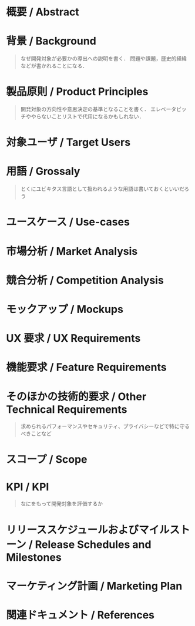 # 概要 / Abstract


# 背景 / Background

> なぜ開発対象が必要かの導出への説明を書く．
> 問題や課題，歴史的経緯などが書かれることになる．


# 製品原則 / Product Principles

> 開発対象の方向性や意思決定の基準となることを書く．
> エレベータピッチややらないことリストで代用になるかもしれない．


# 対象ユーザ / Target Users


# 用語 / Grossaly

> とくにユビキタス言語として扱われるような用語は書いておくといいだろう


# ユースケース / Use-cases


# 市場分析 / Market Analysis


# 競合分析 / Competition Analysis


# モックアップ / Mockups


# UX 要求 / UX Requirements


# 機能要求 / Feature Requirements


# そのほかの技術的要求 / Other Technical Requirements

> 求められるパフォーマンスやセキュリティ、プライバシーなどで特に守るべきことなど


# スコープ / Scope


# KPI / KPI

> なにをもって開発対象を評価するか


# リリーススケジュールおよびマイルストーン / Release Schedules and Milestones


# マーケティング計画 / Marketing Plan


# 関連ドキュメント / References



